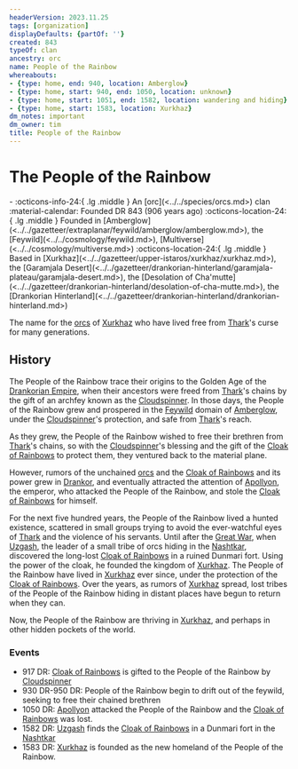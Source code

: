 ```yaml
---
headerVersion: 2023.11.25
tags: [organization]
displayDefaults: {partOf: ''}
created: 843
typeOf: clan
ancestry: orc
name: People of the Rainbow
whereabouts:
- {type: home, end: 940, location: Amberglow}
- {type: home, start: 940, end: 1050, location: unknown}
- {type: home, start: 1051, end: 1582, location: wandering and hiding}
- {type: home, start: 1583, location: Xurkhaz}
dm_notes: important
dm_owner: tim
title: People of the Rainbow
---
```

# The People of the Rainbow
<div class="grid cards ext-narrow-margin ext-one-column" markdown>
-
   :octicons-info-24:{ .lg .middle } An [orc](<../../species/orcs.md>) clan  
   :material-calendar: Founded DR 843 (906 years ago)  
   :octicons-location-24:{ .lg .middle } Founded in [Amberglow](<../../gazetteer/extraplanar/feywild/amberglow/amberglow.md>), the [Feywild](<../../cosmology/feywild.md>), [Multiverse](<../../cosmology/multiverse.md>)  
    :octicons-location-24:{ .lg .middle } Based in [Xurkhaz](<../../gazetteer/upper-istaros/xurkhaz/xurkhaz.md>), the [Garamjala Desert](<../../gazetteer/drankorian-hinterland/garamjala-plateau/garamjala-desert.md>), the [Desolation of Cha'mutte](<../../gazetteer/drankorian-hinterland/desolation-of-cha-mutte.md>), the [Drankorian Hinterland](<../../gazetteer/drankorian-hinterland/drankorian-hinterland.md>)  
</div>


The name for the [orcs](<../../species/orcs.md>) of [Xurkhaz](<../../gazetteer/upper-istaros/xurkhaz/xurkhaz.md>) who have lived free from [Thark](<../../gods-and-religions/gods/embodied-gods/thark.md>)'s curse for many generations.
## History

The People of the Rainbow trace their origins to the Golden Age of the [Drankorian Empire](<../../history/drankorian-era/drankorian-empire.md>), when their ancestors were freed from [Thark](<../../gods-and-religions/gods/embodied-gods/thark.md>)'s chains by the gift of an archfey known as the [Cloudspinner](<../../people/extraplanar-powers/archfey/cloudspinner.md>). In those days, the People of the Rainbow grew and prospered in the [Feywild](<../../cosmology/feywild.md>) domain of [Amberglow](<../../gazetteer/extraplanar/feywild/amberglow/amberglow.md>), under the [Cloudspinner](<../../people/extraplanar-powers/archfey/cloudspinner.md>)'s protection, and safe from [Thark](<../../gods-and-religions/gods/embodied-gods/thark.md>)'s reach. 

As they grew, the People of the Rainbow wished to free their brethren from [Thark](<../../gods-and-religions/gods/embodied-gods/thark.md>)'s chains, so with the [Cloudspinner](<../../people/extraplanar-powers/archfey/cloudspinner.md>)'s blessing and the gift of the [Cloak of Rainbows](<../../things/artifacts-of-power/cloak-of-rainbows.md>) to protect them, they ventured back to the material plane. 

However, rumors of the unchained [orcs](<../../species/orcs.md>) and the [Cloak of Rainbows](<../../things/artifacts-of-power/cloak-of-rainbows.md>) and its power grew in [Drankor](<../../history/drankorian-era/drankorian-empire.md>), and eventually attracted the attention of [Apollyon](<../../people/historical-figures/drankorian-emperors/apollyon.md>), the emperor, who attacked the People of the Rainbow, and stole the [Cloak of Rainbows](<../../things/artifacts-of-power/cloak-of-rainbows.md>) for himself. 

For the next five hundred years, the People of the Rainbow lived a hunted existence, scattered in small groups trying to avoid the ever-watchful eyes of [Thark](<../../gods-and-religions/gods/embodied-gods/thark.md>) and the violence of his servants. Until after the [Great War](<../../events/1500s/great-war.md>), when [Uzgash](<../../people/orcs/uzgash.md>), the leader of a small tribe of orcs hiding in the [Nashtkar](<../../gazetteer/greater-dunmar/dunmari-basin/nashtkar.md>), discovered the long-lost [Cloak of Rainbows](<../../things/artifacts-of-power/cloak-of-rainbows.md>) in a ruined Dunmari fort. Using the power of the cloak, he founded the kingdom of [Xurkhaz](<../../gazetteer/upper-istaros/xurkhaz/xurkhaz.md>). The People of the Rainbow have lived in [Xurkhaz](<../../gazetteer/upper-istaros/xurkhaz/xurkhaz.md>) ever since, under the protection of the [Cloak of Rainbows](<../../things/artifacts-of-power/cloak-of-rainbows.md>). Over the years, as rumors of [Xurkhaz](<../../gazetteer/upper-istaros/xurkhaz/xurkhaz.md>) spread, lost tribes of the People of the Rainbow hiding in distant places have begun to return when they can. 

Now, the People of the Rainbow are thriving in [Xurkhaz](<../../gazetteer/upper-istaros/xurkhaz/xurkhaz.md>), and perhaps in other hidden pockets of the world. 
### Events
- 917 DR: [Cloak of Rainbows](<../../things/artifacts-of-power/cloak-of-rainbows.md>) is gifted to the People of the Rainbow by [Cloudspinner](<../../people/extraplanar-powers/archfey/cloudspinner.md>)
- 930 DR-950 DR: People of the Rainbow begin to drift out of the feywild, seeking to free their chained brethren
- 1050 DR: [Apollyon](<../../people/historical-figures/drankorian-emperors/apollyon.md>) attacked the People of the Rainbow and the [Cloak of Rainbows](<../../things/artifacts-of-power/cloak-of-rainbows.md>) was lost.
- 1582 DR: [Uzgash](<../../people/orcs/uzgash.md>) finds the [Cloak of Rainbows](<../../things/artifacts-of-power/cloak-of-rainbows.md>) in a Dunmari fort in the [Nashtkar](<../../gazetteer/greater-dunmar/dunmari-basin/nashtkar.md>)
- 1583 DR: [Xurkhaz](<../../gazetteer/upper-istaros/xurkhaz/xurkhaz.md>) is founded as the new homeland of the People of the Rainbow. 



